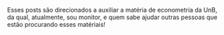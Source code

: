 Esses posts são direcionados a auxiliar a matéria de econometria da UnB, da qual, atualmente, sou monitor, e quem sabe ajudar outras pessoas que estão procurando esses matériais!
